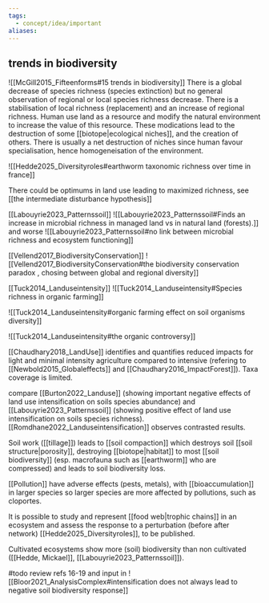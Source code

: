 ```yaml
---
tags:
  - concept/idea/important
aliases:
---
```

## trends in biodiversity
![[McGill2015_Fifteenforms#15 trends in biodiversity]]
There is a global decrease of species richness (species extinction) but no general observation of regional or local species richness decrease. There is a stabilisation of local richness (replacement) and an increase of regional richness.
Human use land as a resource and modify the natural environment to increase the value of this resource. These modications lead to the destruction of some [[biotope|ecological niches]], and the creation of others. There is usually a net destruction of niches since human favour specialisation, hence homogeneisation of the environment.

![[Hedde2025_Diversityroles#earthworm taxonomic richness over time in france]]

There could be optimums in land use leading to maximized richness, see [[the intermediate disturbance hypothesis]]

[[Labouyrie2023_Patternssoil]]
![[Labouyrie2023_Patternssoil#Finds an increase in microbial richness in managed land vs in natural land (forests).]]
and worse
![[Labouyrie2023_Patternssoil#no link between microbial richness and ecosystem functioning]]

[[Vellend2017_BiodiversityConservation]]
![[Vellend2017_BiodiversityConservation#the biodiversity conservation paradox , chosing between global and regional diversity]]

[[Tuck2014_Landuseintensity]]
![[Tuck2014_Landuseintensity#Species richness in organic farming]]

![[Tuck2014_Landuseintensity#organic farming effect on soil organisms diversity]]

![[Tuck2014_Landuseintensity#the organic controversy]]

[[Chaudhary2018_LandUse]] identifies and quantifies reduced impacts for light and minimal intensity agriculture compared to intensive (refering to [[Newbold2015_Globaleffects]] and [[Chaudhary2016_ImpactForest]]). Taxa coverage is limited.

compare [[Burton2022_Landuse]] (showing important negative effects of land use intensification on soils species abundance) and [[Labouyrie2023_Patternssoil]] (showing positive effect of land use intensification on soils species richness).
[[Romdhane2022_Landuseintensification]] observes contrasted results.

Soil work ([[tillage]]) leads to [[soil compaction]] which destroys soil [[soil structure|porosity]], destroying [[biotope|habitat]] to most [[soil biodiversity]] (esp. macrofauna such as [[earthworm]] who are compressed) and leads to soil biodiversity loss.

[[Pollution]] have adverse effects (pests, metals), with [[bioaccumulation]] in larger species so larger species are more affected by pollutions, such as cloportes.

It is possible to study and represent [[food web|trophic chains]] in an ecosystem and assess the response to a perturbation (before after network) [[Hedde2025_Diversityroles]], to be published.

Cultivated ecosystems show more (soil) biodiversity than non cultivated ([[Hedde, Mickael]], [[Labouyrie2023_Patternssoil]]).

#todo review refs 16-19 and input in
![[Bloor2021_AnalysisComplex#intensification does not always lead to negative soil biodiversity response]]


